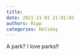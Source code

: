 ```yaml
---
title: 
date: 2021-11-01 21:01:03
authors: Ripp
categories: Holiday
---
```


 A park?    I love parks!!